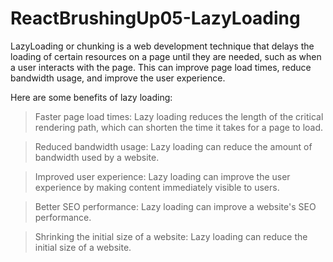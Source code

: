 ﻿# ReactBrushingUp05-LazyLoading



LazyLoading or chunking is a web development technique that delays the loading of certain resources on a page until they are needed, such as when a user interacts with the page. This can improve page load times, reduce bandwidth usage, and improve the user experience. 
 
 Here are some benefits of lazy loading: 
 
  > Faster page load times: Lazy loading reduces the length of the 
  > critical rendering path, which can shorten the time it takes for 
  > a page to load. 
 
> Reduced bandwidth usage: Lazy loading can reduce the amount of bandwidth used by a website. 
 
> Improved user experience: Lazy loading can improve the user experience by making content immediately visible to users. 
 
> Better SEO performance: Lazy loading can improve a website's SEO performance. 
 
> Shrinking the initial size of a website: Lazy loading can reduce the initial size of a website. 
 
